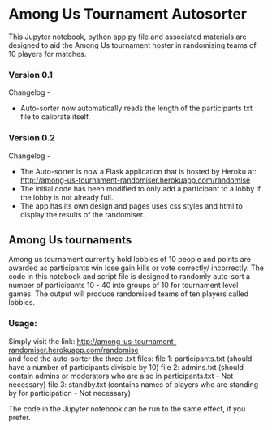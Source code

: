 # Among Us Tournament Autosorter
This Jupyter notebook, python app.py file and associated materials are designed to aid the Among Us tournament hoster in randomising teams of 10 players for matches.

### Version 0.1
Changelog -   
- Auto-sorter now automatically reads the length of the participants txt file to calibrate itself.
### Version 0.2
Changelog - 
- The Auto-sorter is now a Flask application that is hosted by Heroku at: http://among-us-tournament-randomiser.herokuapp.com/randomise  
- The initial code has been modified to only add a participant to a lobby if the lobby is not already full.   
- The app has its own design and pages uses css styles and html to display the results of the randomiser.


## Among Us tournaments
Among us tournament currently hold lobbies of 10 people and points are awarded as participants win lose gain kills or vote correctly/ incorrectly. The code in this notebook and script file is designed to randomly auto-sort a number of participants 10 - 40 into groups of 10 for tournament level games. The output will produce randomised teams of ten players called lobbies.

### Usage:

Simply visit the link: http://among-us-tournament-randomiser.herokuapp.com/randomise  
and feed the auto-sorter the three .txt files:
file 1: participants.txt (should have a number of participants divisble by 10)
file 2: admins.txt (should contain admins or moderators who are also in participants.txt - Not necessary)
file 3: standby.txt (contains names of players who are standing by for participation - Not necessary)

The code in the Jupyter notebook can be run to the same effect, if you prefer.

